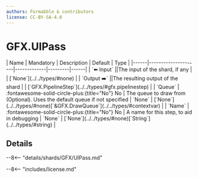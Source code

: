 ```yaml
---
authors: Formabble & contributors
license: CC-BY-SA-4.0
---
```



# GFX.UIPass

<div class="sh-parameters" markdown="1">
| Name | Mandatory | Description | Default | Type |
|------|---------------------|-------------|---------|------|
| `⬅️ Input` ||The input of the shard, if any | | [`None`](../../types/#none) |
| `Output ➡️` ||The resulting output of the shard | | [`GFX.PipelineStep`](../../types/#gfx.pipelinestep) |
| `Queue` | :fontawesome-solid-circle-plus:{title="No"} No  | The queue to draw from (Optional). Uses the default queue if not specified | `None` | [`None`](../../types/#none)[`&GFX.DrawQueue`](../../types/#contextvar) |
| `Name` | :fontawesome-solid-circle-plus:{title="No"} No  | A name for this step, to aid in debugging | `None` | [`None`](../../types/#none)[`String`](../../types/#string) |

</div>



## Details

--8<-- "details/shards/GFX/UIPass.md"


--8<-- "includes/license.md"

